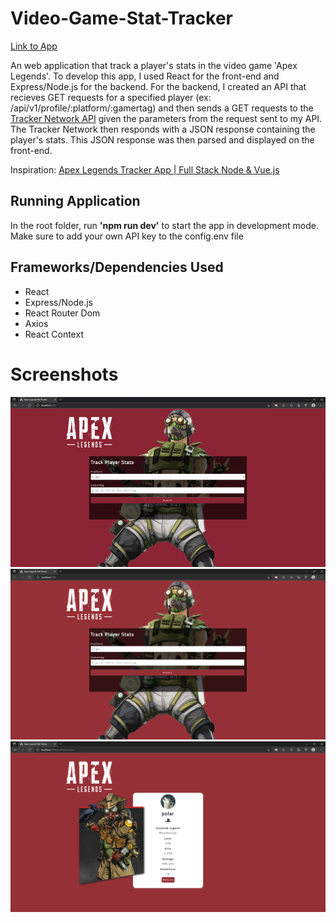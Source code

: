 # Video-Game-Stat-Tracker
[Link to App](https://video-game-stat-tracker.herokuapp.com/)

An web application that track a player's stats in the video game 'Apex Legends'. To develop this app, I used React for the front-end and Express/Node.js for the backend. For the backend, I created an API that recieves GET requests for a specified player (ex: /api/v1/profile/:platform/:gamertag) and then sends a GET requests to the [Tracker Network API](https://tracker.gg/developers) given the parameters from the request sent to my API. The Tracker Network then responds with a JSON response containing the player's stats. This JSON response was then parsed and displayed on the front-end.

Inspiration: [Apex Legends Tracker App | Full Stack Node & Vue.js](https://www.youtube.com/watch?v=8z2qRln9tnc)

## Running Application
In the root folder, run **'npm run dev'** to start the app in development mode. Make sure to add your own API key to the config.env file

## Frameworks/Dependencies Used
- React
- Express/Node.js
- React Router Dom
- Axios
- React Context

# Screenshots
<img src='/images/apex_legends_2.gif' />
<img src='/images/homepage.png' />
<img src='/images/profile.png' />
